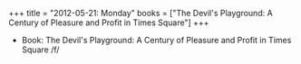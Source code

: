 +++
title = "2012-05-21: Monday"
books = ["The Devil's Playground: A Century of Pleasure and Profit in Times Square"]
+++


* Book: The Devil's Playground: A Century of Pleasure and Profit in Times Square /f/
